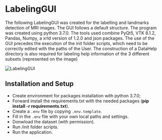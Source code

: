 # LabelingGUI
The following LabelingGUI was created for the labelling and landmarks detection of MRI images. The GUI follows a default structure. The program was created using 
python 3.7.0. The tools used combine PyQt5, VTK 8.1.2, Pandas, Numpy, a xrld version of 1.2.0 and json packages. The use of the GUI precedes the execution of the init 
folder scripts, which need to be correctly edited with the paths of the User. The construction of a DataHelp directory is also required for labeling help information of the 3 different subsets (represented on the image)  

![LabelingGUI](https://github.com/eduardojst10/imageLabelGUI/assets/58005905/00f50db5-8ca2-4c40-816b-86c4a8d540fc)

## Installation and Setup
* Create environment for packages installation with python 3.7.0;
* Forward install the requirements.txt with the needed packages (**pip install -r requirements.txt**).
* Create a `.env` file by copying `.env.template`.
* Fill in the `.env` file with your own local paths and settings.
* Donwload the dataset (with permission).
* Run /init folder scripts.
* Run the application.

